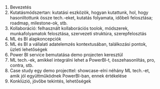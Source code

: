 1. Bevezetés
2. Kutatásmódszertan: kutatási eszközök, hogyan kutattunk, hol, hogy hasonlítottunk össze tech.-eket, kutatás folyamata, időbeli felosztása; roadmap, milestone-ok, stb.
3. Kollaboráció: felhasznált kollaborációs toolok, módszerek, munkafolyamatok felosztása, szervezeti struktúra, szerepfelosztás
4. ML és BI alapkoncepciók
5. ML és BI a vállalati adatelemzés kontextusában, találkozási pontok, üzleti lehetőségek
6. Power BI service bemutatása demo projecten keresztül
7. ML tech.-ek, amikkel integrálni lehet a PowerBI-t, összehasonlítás, pro, contra, stb.
8. Case study egy demo projecttel: showcase-elni néhány ML tech.-et, amik jól együttműködnek PowerBI-ban, ennek értékelése
9. Konklúzió, jövőbe tekintés, lehetőségek
